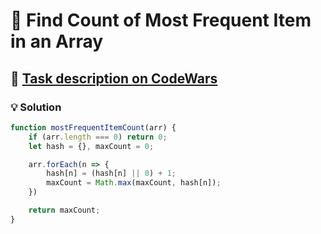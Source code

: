 # 📝 Find Count of Most Frequent Item in an Array

## 🔗 [Task description on CodeWars](https://www.codewars.com/kata/56582133c932d8239900002e)

### 💡 Solution

```javascript
function mostFrequentItemCount(arr) {
    if (arr.length === 0) return 0;
    let hash = {}, maxCount = 0;

    arr.forEach(n => {
        hash[n] = (hash[n] || 0) + 1;
        maxCount = Math.max(maxCount, hash[n]);
    })

    return maxCount;
}
```
